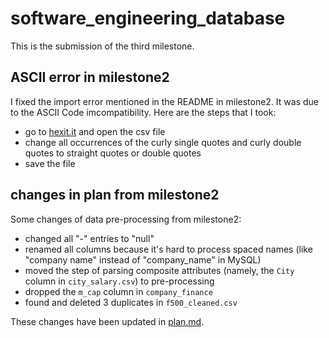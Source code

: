 # software_engineering_database

This is the submission of the third milestone.

## ASCII error in milestone2

I fixed the import error mentioned in the README in milestone2. It was due to the ASCII Code imcompatibility. Here are the steps that I took:

- go to [hexit.it](https://hexed.it/) and open the csv file
- change all occurrences of the curly single quotes and curly double quotes to  straight quotes or double quotes
- save the file

## changes in plan from milestone2

Some changes of data pre-processing from milestone2:

- changed all "-" entries to "null"
- renamed all columns because it's hard to process spaced names (like "company name" instead of "company_name" in MySQL)
- moved the step of parsing composite attributes (namely, the `City` column in `city_salary.csv`) to pre-processing
- dropped the `m_cap` column in `company_finance`
- found and deleted 3 duplicates in `f500_cleaned.csv`

These changes have been updated in [plan.md](/plan.md).


